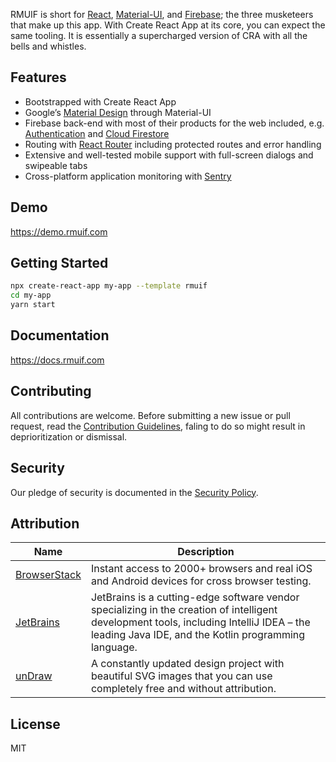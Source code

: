 RMUIF is short for [React](https://reactjs.org), [Material-UI](https://material-ui.com), and [Firebase](https://firebase.google.com); the three musketeers that make up this app. With Create React App at its core, you can expect the same tooling. It is essentially a supercharged version of CRA with all the bells and whistles.

## Features

- Bootstrapped with Create React App
- Google’s [Material Design](https://material.io) through Material-UI
- Firebase back-end with most of their products for the web included, e.g. [Authentication](https://firebase.google.com/products/auth) and [Cloud Firestore](https://firebase.google.com/products/firestore)
- Routing with [React Router](https://reacttraining.com/react-router/web) including protected routes and error handling
- Extensive and well-tested mobile support with full-screen dialogs and swipeable tabs
- Cross-platform application monitoring with [Sentry](https://sentry.io)

## Demo

https://demo.rmuif.com

## Getting Started

```sh
npx create-react-app my-app --template rmuif
cd my-app
yarn start
```

## Documentation

https://docs.rmuif.com

## Contributing

All contributions are welcome. Before submitting a new issue or pull request, read the [Contribution Guidelines](CONTRIBUTING.md), faling to do so might result in deprioritization or dismissal.

## Security

Our pledge of security is documented in the [Security Policy](SECURITY.md).

## Attribution

| Name                                         | Description                                                                                                                                                                                     |
| -------------------------------------------- | ----------------------------------------------------------------------------------------------------------------------------------------------------------------------------------------------- |
| [BrowserStack](https://www.browserstack.com) | Instant access to 2000+ browsers and real iOS and Android devices for cross browser testing.                                                                                                    |
| [JetBrains](https://www.jetbrains.com)       | JetBrains is a cutting-edge software vendor specializing in the creation of intelligent development tools, including IntelliJ IDEA – the leading Java IDE, and the Kotlin programming language. |
| [unDraw](https://undraw.co)                  | A constantly updated design project with beautiful SVG images that you can use completely free and without attribution.                                                                         |

## License

MIT
